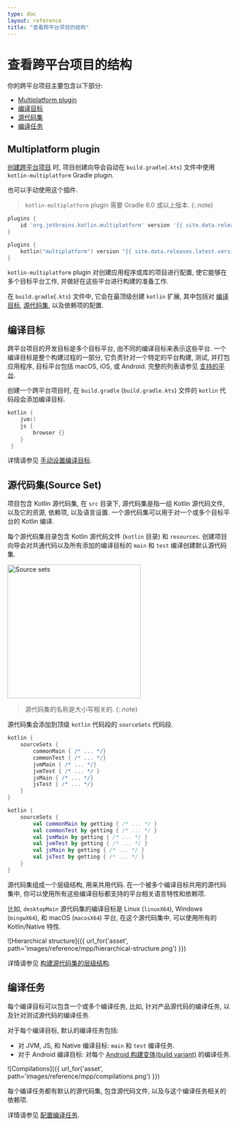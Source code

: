```yaml
---
type: doc
layout: reference
title: "查看跨平台项目的结构"
---
```


# 查看跨平台项目的结构

你的跨平台项目主要包含以下部分:

* [Multiplatform plugin](#multiplatform-plugin)
* [编译目标](#targets)
* [源代码集](#source-sets)
* [编译任务](#compilations)

## Multiplatform plugin

[创建跨平台项目](mpp-create-lib.html) 时, 项目创建向导会自动在 `build.gradle`(`.kts`) 文件中使用 `kotlin-multiplatform` Gradle plugin.

也可以手动使用这个插件.

>`kotlin-multiplatform` plugin 需要 Gradle 6.0 或以上版本.
{:.note}

<div class="multi-language-sample" data-lang="groovy">
<div class="sample" markdown="1" theme="idea" mode="groovy">

```groovy
plugins {
    id 'org.jetbrains.kotlin.multiplatform' version '{{ site.data.releases.latest.version }}'
}
```

</div>
</div>

<div class="multi-language-sample" data-lang="kotlin">
<div class="sample" markdown="1" theme="idea" mode="kotlin" data-highlight-only>

```kotlin
plugins {
    kotlin("multiplatform") version "{{ site.data.releases.latest.version }}"
}
```

</div>
</div>

`kotlin-multiplatform` plugin 对创建应用程序或库的项目进行配置, 使它能够在多个目标平台工作,
并做好在这些平台进行构建的准备工作.

在 `build.gradle`(`.kts`) 文件中, 它会在最顶级创建 `kotlin` 扩展,
其中包括对 [编译目标](#targets), [源代码集](#source-sets), 以及依赖项的配置.


## 编译目标

跨平台项目的开发目标是多个目标平台, 由不同的编译目标来表示这些平台.
一个编译目标是整个构建过程的一部分, 它负责针对一个特定的平台构建, 测试, 并打包应用程序, 目标平台包括 macOS, iOS, 或 Android.
完整的列表请参见 [支持的平台](mpp-supported-platforms.html).

创建一个跨平台项目时, 在 `build.gradle` (`build.gradle.kts`) 文件的 `kotlin` 代码段会添加编译目标.

<div class="sample" markdown="1" theme="idea" mode="kotlin" data-highlight-only>

```kotlin
kotlin {
    jvm()    
    js {
        browser {}
    }
 }
```

</div>

详情请参见 [手动设置编译目标](mpp-set-up-targets.html).

## 源代码集(Source Set)

项目包含 Kotlin 源代码集, 在 `src` 目录下, 源代码集是指一组 Kotlin 源代码文件, 以及它的资源, 依赖项, 以及语言设置.
一个源代码集可以用于对一个或多个目标平台的 Kotlin 编译.

每个源代码集目录包含 Kotlin 源代码文件 (`kotlin` 目录) 和 `resources`.
创建项目向导会对共通代码以及所有添加的编译目标的 `main` 和 `test` 编译创建默认源代码集.

<img class="img-responsive" src="{{ url_for('asset', path='images/reference/mpp/source-sets.png' )}}" alt="Source sets" width="300"/>

>源代码集的名称是大小写相关的.
{:.note}

源代码集会添加到顶级 `kotlin` 代码段的 `sourceSets` 代码段.

<div class="multi-language-sample" data-lang="groovy">
<div class="sample" markdown="1" theme="idea" mode="groovy">

```groovy
kotlin {
    sourceSets {
        commonMain { /* ... */}
        commonTest { /* ... */}
        jvmMain { /* ... */}
        jvmTest { /* ... */ }
        jsMain { /* ... */}
        jsTest { /* ... */}    
    }
}
```

</div>
</div>

<div class="multi-language-sample" data-lang="kotlin">
<div class="sample" markdown="1" theme="idea" mode="kotlin" data-highlight-only>


```kotlin
kotlin {
    sourceSets {
        val commonMain by getting { /* ... */ }
        val commonTest by getting { /* ... */ }
        val jvmMain by getting { /* ... */ }
        val jvmTest by getting { /* ... */ }
        val jsMain by getting { /* ... */ }
        val jsTest by getting { /* ... */ }
    }
}
```

</div>
</div>

源代码集组成一个层级结构, 用来共用代码. 在一个被多个编译目标共用的源代码集中,
你可以使用所有这些编译目标都支持的平台相关语言特性和依赖项.

比如, `desktopMain` 源代码集的编译目标是 Linux (`linuxX64`), Windows (`mingwX64`), 和 macOS (`macosX64`) 平台,
在这个源代码集中, 可以使用所有的 Kotlin/Native 特性.

![Hierarchical structure]({{ url_for('asset', path='images/reference/mpp/hierarchical-structure.png') }})

详情请参见 [构建源代码集的层级结构](mpp-share-on-platforms.html#share-code-on-similar-platforms).

## 编译任务

每个编译目标可以包含一个或多个编译任务, 比如, 针对产品源代码的编译任务, 以及针对测试源代码的编译任务.

对于每个编译目标, 默认的编译任务包括:

*   对 JVM, JS, 和 Native 编译目标: `main` 和 `test` 编译任务.
*   对于 Android 编译目标: 对每个 [Android 构建变体(build variant)](https://developer.android.com/studio/build/build-variants) 的编译任务.

![Compilations]({{ url_for('asset', path='images/reference/mpp/compilations.png') }})

每个编译任务都有默认的源代码集, 包含源代码文件, 以及与这个编译任务相关的依赖项.

详情请参见 [配置编译任务](mpp-configure-compilations.html).
